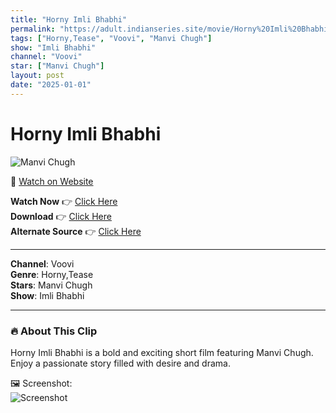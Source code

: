```yaml
---
title: "Horny Imli Bhabhi"
permalink: "https://adult.indianseries.site/movie/Horny%20Imli%20Bhabhi"
tags: ["Horny,Tease", "Voovi", "Manvi Chugh"]
show: "Imli Bhabhi"
channel: "Voovi"
star: ["Manvi Chugh"]
layout: post
date: "2025-01-01"
---
```


# Horny Imli Bhabhi

![Manvi Chugh](https://shorts.desisins.com/wp-content/uploads/2024/11/Horny-Imli-Bhabhi-DesiSins.com_.jpg)

🔗 [Watch on Website](https://adult.indianseries.site/movie/Horny%20Imli%20Bhabhi)

**Watch Now** 👉 [Click Here](https://adult.indianseries.site/movie/Horny%20Imli%20Bhabhi)  
**Download** 👉 [Click Here](https://adult.indianseries.site/movie/Horny%20Imli%20Bhabhi)  
**Alternate Source** 👉 [Click Here](https://adult.indianseries.site/movie/Horny%20Imli%20Bhabhi)

---

**Channel**: Voovi  
**Genre**: Horny,Tease  
**Stars**: Manvi Chugh  
**Show**: Imli Bhabhi

---

### 🔥 About This Clip

Horny Imli Bhabhi is a bold and exciting short film featuring Manvi Chugh. Enjoy a passionate story filled with desire and drama.
 
🖼️ Screenshot:  
![Screenshot](https://shorts.desisins.com/wp-content/uploads/2024/11/Horny-Imli-Bhabhi-DesiSins.com_.jpg)

